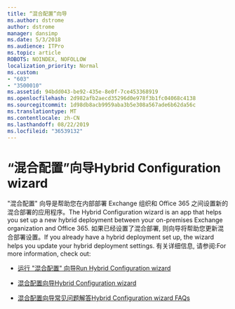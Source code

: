 ```yaml
---
title: “混合配置”向导
ms.author: dstrome
author: dstrome
manager: dansimp
ms.date: 5/3/2018
ms.audience: ITPro
ms.topic: article
ROBOTS: NOINDEX, NOFOLLOW
localization_priority: Normal
ms.custom:
- "603"
- "3500010"
ms.assetid: 94bdd043-be92-435e-8e0f-7ce453368919
ms.openlocfilehash: 2d982afb2aecd35296d0e978f3b1fc04068c4138
ms.sourcegitcommit: 1d98db8acb9959aba3b5e308a567ade6b62da56c
ms.translationtype: MT
ms.contentlocale: zh-CN
ms.lasthandoff: 08/22/2019
ms.locfileid: "36539132"
---
```

# <a name="hybrid-configuration-wizard"></a><span data-ttu-id="58bdb-102">“混合配置”向导</span><span class="sxs-lookup"><span data-stu-id="58bdb-102">Hybrid Configuration wizard</span></span>

<span data-ttu-id="58bdb-103">"混合配置" 向导是帮助您在内部部署 Exchange 组织和 Office 365 之间设置新的混合部署的应用程序。</span><span class="sxs-lookup"><span data-stu-id="58bdb-103">The Hybrid Configuration wizard is an app that helps you set up a new hybrid deployment between your on-premises Exchange organization and Office 365.</span></span> <span data-ttu-id="58bdb-104">如果已经设置了混合部署, 则向导将帮助您更新混合部署设置。</span><span class="sxs-lookup"><span data-stu-id="58bdb-104">If you already have a hybrid deployment set up, the wizard helps you update your hybrid deployment settings.</span></span> <span data-ttu-id="58bdb-105">有关详细信息, 请参阅:</span><span class="sxs-lookup"><span data-stu-id="58bdb-105">For more information, check out:</span></span>
  
- [<span data-ttu-id="58bdb-106">运行 "混合配置" 向导</span><span class="sxs-lookup"><span data-stu-id="58bdb-106">Run Hybrid Configuration wizard</span></span>](https://technet.microsoft.com/library/mt595788%28v=exchg.150%29.aspx)

- [<span data-ttu-id="58bdb-107">混合配置向导</span><span class="sxs-lookup"><span data-stu-id="58bdb-107">Hybrid Configuration wizard</span></span>](https://technet.microsoft.com/library/hh529921%28v=exchg.150%29.aspx)

- [<span data-ttu-id="58bdb-108">混合配置向导常见问题解答</span><span class="sxs-lookup"><span data-stu-id="58bdb-108">Hybrid Configuration wizard FAQs</span></span>](https://technet.microsoft.com/library/mt488940%28v=exchg.150%29.aspx)
